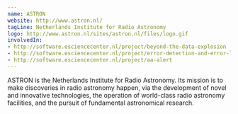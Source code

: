 ```yaml
---
name: ASTRON
website: http://www.astron.nl/
tagLine: Netherlands Institute for Radio Astronomy
logo: http://www.astron.nl/sites/astron.nl/files/logo.gif
involvedIn:
- http://software.esciencecenter.nl/project/beyond-the-data-explosion
- http://software.esciencecenter.nl/project/error-detection-and-error-localization
- http://software.esciencecenter.nl/project/aa-alert
---
```

ASTRON is the Netherlands Institute for Radio Astronomy. Its mission
is to make discoveries in radio astronomy happen, via the development
of novel and innovative technologies, the operation of world-class
radio astronomy facilities, and the pursuit of fundamental
astronomical research.

